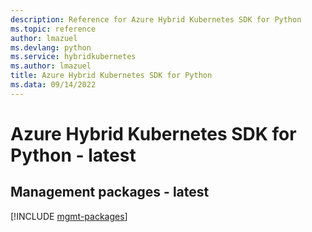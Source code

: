 ```yaml
---
description: Reference for Azure Hybrid Kubernetes SDK for Python
ms.topic: reference
author: lmazuel
ms.devlang: python
ms.service: hybridkubernetes
ms.author: lmazuel
title: Azure Hybrid Kubernetes SDK for Python
ms.data: 09/14/2022
---
```

# Azure Hybrid Kubernetes SDK for Python - latest

## Management packages - latest
[!INCLUDE [mgmt-packages](hybrid-kubernetes-mgmt-index.md)]